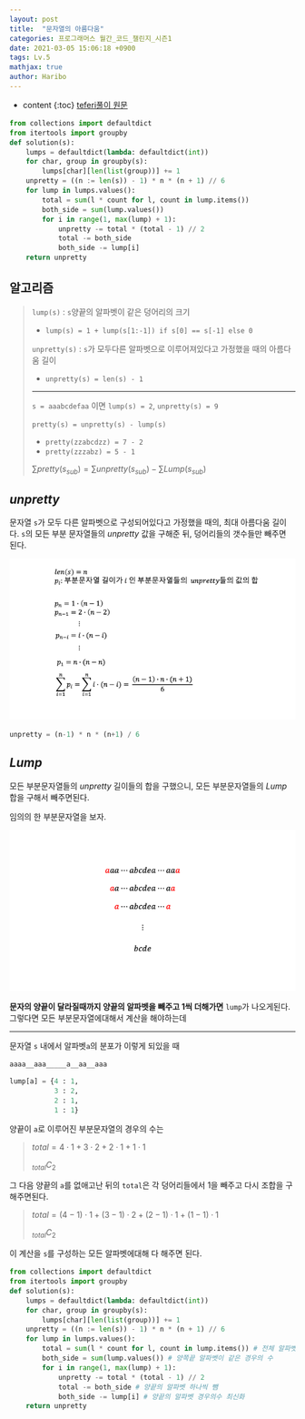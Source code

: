 ```yaml
---
layout: post
title:  "문자열의 아름다움"
categories: 프로그래머스 월간_코드_챌린지_시즌1
date: 2021-03-05 15:06:18 +0900
tags: Lv.5
mathjax: true
author: Haribo
---
```


* content
{:toc}
[teferi풀이 원문](http://www.teferi.net/ps/problems/programmers/68938#comment_5c0b5b3432fcc27ca4b02fd2aa29ebc9)

```python
from collections import defaultdict
from itertools import groupby
def solution(s):
    lumps = defaultdict(lambda: defaultdict(int))
    for char, group in groupby(s):
        lumps[char][len(list(group))] += 1
    unpretty = ((n := len(s)) - 1) * n * (n + 1) // 6
    for lump in lumps.values():
        total = sum(l * count for l, count in lump.items())
        both_side = sum(lump.values())
        for i in range(1, max(lump) + 1):
            unpretty -= total * (total - 1) // 2
            total -= both_side
            both_side -= lump[i]
    return unpretty
```









## 알고리즘

> `lump(s)` :  `s`양끝의 알파벳이 같은 덩어리의 크기
>
> * `lump(s) = 1 + lump(s[1:-1]) if s[0] == s[-1] else 0`
>
> `unpretty(s)` : `s`가 모두다른 알파벳으로 이루어져있다고 가정했을 때의 아름다움 길이
>
> * `unpretty(s) = len(s) - 1`
>
> ---
>
> `s = aaabcdefaa` 이면 `lump(s) = 2`, `unpretty(s) = 9`
>
> `pretty(s) = unpretty(s) - lump(s)`
>
> * `pretty(zzabcdzz) = 7 - 2`
> * `pretty(zzzabz) = 5 - 1`
>
> $\sum pretty(s_{sub}) = \sum unpretty(s_{sub}) - \sum Lump(s_{sub})$

## $unpretty$

문자열 `s`가 모두 다른 알파벳으로 구성되어있다고 가정했을 때의, 최대 아름다움 길이다. `s`의 모든 부분 문자열들의 $unpretty$ 값을 구해준 뒤, 덩어리들의 갯수들만 빼주면 된다.

![](/images/pretty/unpretty.png)

```python
unpretty = (n-1) * n * (n+1) / 6
```

## $Lump$

모든 부분문자열들의 $unpretty$ 길이들의 합을 구했으니, 모든 부분문자열들의 $Lump$ 합을 구해서 빼주면된다. 

임의의 한 부분문자열을 보자.

![](/images/pretty/lump1.png)

**문자의 양끝이 달라질때까지 양끝의 알파벳을 빼주고 1씩 더해가면** `lump`가 나오게된다. 그렇다면 모든 부분문자열에대해서 계산을 해야하는데

---

문자열 `s` 내에서 알파벳`a`의 분포가 이렇게 되있을 때

```
aaaa__aaa_____a__aa__aaa
```

```python
lump[a] = {4 : 1,
           3 : 2,
           2 : 1,
           1 : 1}
```

양끝이 `a`로 이루어진 부분문자열의 경우의 수는

> $total = 4 \cdot 1 + 3 \cdot 2 + 2 \cdot 1 + 1 \cdot 1$
>
> $_{total}C _{2}$ 

그 다음 양끝의 `a`를 없애고난 뒤의 `total`은 각 덩어리들에서 1을 빼주고 다시 조합을 구해주면된다.

> $total = (4-1) \cdot 1 + (3-1) \cdot 2 + (2-1) \cdot 1 + (1-1) \cdot 1$
>
> $_{total}C _{2}$ 

이 계산을 `s`를 구성하는 모든 알파벳에대해 다 해주면 된다.

```python
from collections import defaultdict
from itertools import groupby
def solution(s):
    lumps = defaultdict(lambda: defaultdict(int))
    for char, group in groupby(s):
        lumps[char][len(list(group))] += 1
    unpretty = ((n := len(s)) - 1) * n * (n + 1) // 6
    for lump in lumps.values():
        total = sum(l * count for l, count in lump.items()) # 전체 알파벳의 개수
        both_side = sum(lump.values()) # 양쪽끝 알파벳이 같은 경우의 수
        for i in range(1, max(lump) + 1):
            unpretty -= total * (total - 1) // 2
            total -= both_side # 양끝의 알파벳 하나씩 뺌
            both_side -= lump[i] # 양끝의 알파벳 경우의수 최신화
    return unpretty
```

